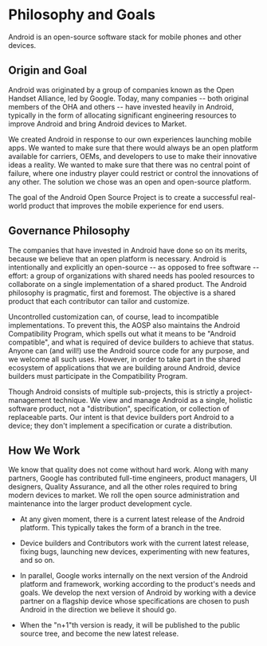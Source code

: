 # Philosophy and Goals #

Android is an open-source software stack for mobile phones and other
devices.

## Origin and Goal ##

Android was originated by a group of companies known as the Open Handset
Alliance, led by Google. Today, many companies -- both original members of the
OHA and others -- have invested heavily in Android, typically in the form of
allocating significant engineering resources to improve Android and bring
Android devices to Market.

We created Android in response to our own experiences launching mobile
apps. We wanted to make sure that there would always be an open platform
available for carriers, OEMs, and developers to use to make their innovative
ideas a reality. We wanted to make sure that there was no central point of
failure, where one industry player could restrict or control the innovations
of any other. The solution we chose was an open and open-source platform.

The goal of the Android Open Source Project is to create a successful
real-world product that improves the mobile experience for end users.

## Governance Philosophy ##

The companies that have invested in Android have done so on its merits,
because we believe that an open platform is necessary. Android is
intentionally and explicitly an open-source -- as opposed to free software --
effort: a group of organizations with shared needs has pooled
resources to collaborate on a single implementation of a shared product. 
The Android philosophy is pragmatic, first and foremost. The objective is
a shared product that each contributor can tailor and customize.

Uncontrolled customization can, of course, lead to incompatible
implementations. To prevent this, the AOSP also maintains the Android
Compatibility Program, which spells out what it means to be "Android
compatible", and what is required of device builders to achieve that status.
Anyone can (and will!) use the Android source code for any purpose, and we
welcome all such uses. However, in order to take part in the shared
ecosystem of applications that we are building around Android, device builders
must participate in the Compatibility Program.

Though Android consists of multiple sub-projects, this is strictly a
project-management technique. We view and manage Android as a single,
holistic software product, not a "distribution", specification, or collection
of replaceable parts. Our intent is that device builders port
Android to a device; they don't implement a specification or curate a
distribution.

## How We Work ##

We know that quality does not come without hard work. Along with many
partners, Google has contributed full-time engineers, product managers, UI
designers, Quality Assurance, and all the other roles required to bring
modern devices to market.  We roll the open source administration and
maintenance into the larger product development cycle.

- At any given moment, there is a current latest release of the Android
platform. This typically takes the form of a branch in the tree.

- Device builders and Contributors work with the current
latest release, fixing bugs, launching new devices, experimenting with new
features, and so on.

- In parallel, Google works internally on the next version of the
Android platform and framework, working according to the product's needs and
goals. We develop the next version of Android by working with a device partner
on a flagship device whose specifications are chosen to push Android
in the direction we believe it should go.

- When the "n+1"th version is ready, it will be published to the public
source tree, and become the new latest release.

